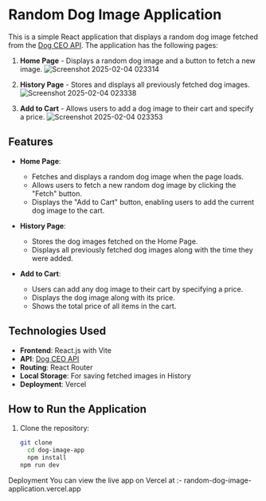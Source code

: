 # Random Dog Image Application

This is a simple React application that displays a random dog image fetched from the [Dog CEO API](https://dog.ceo/api/breeds/image/random). The application has the following pages:

1. **Home Page** - Displays a random dog image and a button to fetch a new image.
![Screenshot 2025-02-04 023314](https://github.com/user-attachments/assets/07dd39ca-fa94-470a-8004-a7dee48d650b)

  
2. **History Page** - Stores and displays all previously fetched dog images.
   ![Screenshot 2025-02-04 023338](https://github.com/user-attachments/assets/fa475236-41be-477e-b79e-e96e506b4b33)

3. **Add to Cart** - Allows users to add a dog image to their cart and specify a price.
   ![Screenshot 2025-02-04 023353](https://github.com/user-attachments/assets/2f6f7049-b96e-49b1-b899-4be293d518d4)


## Features

- **Home Page**:
  - Fetches and displays a random dog image when the page loads.
  - Allows users to fetch a new random dog image by clicking the "Fetch" button.
  - Displays the "Add to Cart" button, enabling users to add the current dog image to the cart.

- **History Page**:
  - Stores the dog images fetched on the Home Page.
  - Displays all previously fetched dog images along with the time they were added.

- **Add to Cart**:
  - Users can add any dog image to their cart by specifying a price.
  - Displays the dog image along with its price.
  - Shows the total price of all items in the cart.

## Technologies Used

- **Frontend**: React.js with Vite
- **API**: [Dog CEO API](https://dog.ceo/api/breeds/image/random)
- **Routing**: React Router
- **Local Storage**: For saving fetched images in History
- **Deployment**: Vercel

## How to Run the Application

1. Clone the repository:
   ```bash
   git clone
     cd dog-image-app
     npm install
   npm run dev

Deployment
You can view the live app on Vercel at :-
random-dog-image-application.vercel.app
